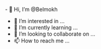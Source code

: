 -<amp-auto-ads type="adsense"
        data-ad-client="ca-pub-5078034115651426">
</amp-auto-ads> 👋 Hi, I’m @Belmokh
- 👀 I’m interested in ...
- 🌱 I’m currently learning ...
- 💞️ I’m looking to collaborate on ...
- 📫 How to reach me ...

<!---
Belmokh/Belmokh is a ✨ special ✨ repository because its `README.md` (this file) appears on your GitHub profile.
You can click the Preview link to take a look at your changes.
--->
